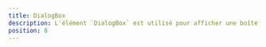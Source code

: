 ```yaml
---
title: DialogBox
description: L'élément `DialogBox` est utilisé pour afficher une boîte de dialogue avec des boutons d'actions.
position: 8
---
```


<doc-tabs light>

<doc-tab-item label="API">
<doc-api name="dialog-box"></doc-api>
</doc-tab-item>

</doc-tabs>
